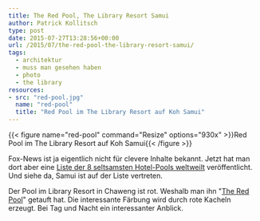 ```yaml
---
title: The Red Pool, The Library Resort Samui
author: Patrick Kollitsch
type: post
date: 2015-07-27T13:28:56+00:00
url: /2015/07/the-red-pool-the-library-resort-samui/
tags:
  - architektur
  - muss man gesehen haben
  - photo
  - the library
resources:
- src: "red-pool.jpg"
  name: "red-pool"
  title: "Red Pool im The Library Resort auf Koh Samui"
---
```


{{< figure name="red-pool" command="Resize" options="930x" >}}Red Pool im The Library Resort auf Koh Samui{{< /figure >}}

Fox-News ist ja eigentlich nicht für clevere Inhalte bekannt. Jetzt hat man dort aber eine [Liste der 8 seltsamsten Hotel-Pools weltweilt][1] veröffentlicht. Und siehe da, Samui ist auf der Liste vertreten.

Der Pool im Library Resort in Chaweng ist rot. Weshalb man ihn "[The Red Pool][2]" getauft hat. Die interessante Färbung wird durch rote Kacheln erzeugt. Bei Tag und Nacht ein interessanter Anblick.

[1]: http://www.foxnews.com/travel/2015/07/24/8-worlds-weirdest-hotel-pools/
[2]: http://www.thelibrary.co.th/the-red-pool.html
